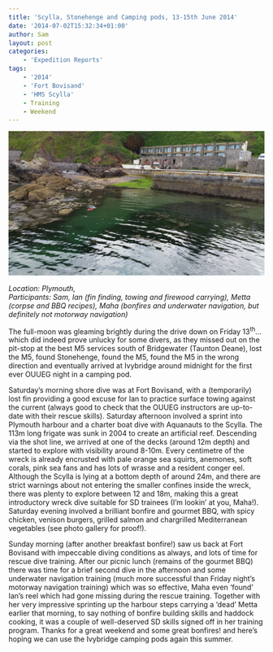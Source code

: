 ```yaml
---
title: 'Scylla, Stonehenge and Camping pods, 13-15th June 2014'
date: '2014-07-02T15:32:34+01:00'
author: Sam
layout: post
categories:
    - 'Expedition Reports'
tags:
    - '2014'
    - 'Fort Bovisand'
    - 'HMS Scylla'
    - Training
    - Weekend
---
```


![](/assets/images/14488112475_f3b24da62f_k.jpg)

*Location: Plymouth,*   
*Participants: Sam, Ian (fin finding, towing and firewood carrying), Metta (corpse and BBQ recipes), Maha (bonfires and underwater navigation, but definitely not motorway navigation)*

The full-moon was gleaming brightly during the drive down on Friday 13<sup>th</sup>… which did indeed prove unlucky for some divers, as they missed out on the pit-stop at the best M5 services south of Bridgewater (Taunton Deane), lost the M5, found Stonehenge, found the M5, found the M5 in the wrong direction and eventually arrived at Ivybridge around midnight for the first ever OUUEG night in a camping pod.

Saturday’s morning shore dive was at Fort Bovisand, with a (temporarily) lost fin providing a good excuse for Ian to practice surface towing against the current (always good to check that the OUUEG instructors are up-to-date with their rescue skills). Saturday afternoon involved a sprint into Plymouth harbour and a charter boat dive with Aquanauts to the Scylla. The 113m long frigate was sunk in 2004 to create an artificial reef. Descending via the shot line, we arrived at one of the decks (around 12m depth) and started to explore with visibility around 8-10m. Every centimetre of the wreck is already encrusted with pale orange sea squirts, anemones, soft corals, pink sea fans and has lots of wrasse and a resident conger eel. Although the Scylla is lying at a bottom depth of around 24m, and there are strict warnings about not entering the smaller confines inside the wreck, there was plenty to explore between 12 and 18m, making this a great introductory wreck dive suitable for SD trainees (I’m lookin’ at you, Maha!). Saturday evening involved a brilliant bonfire and gourmet BBQ, with spicy chicken, venison burgers, grilled salmon and chargrilled Mediterranean vegetables (see photo gallery for proof!).

Sunday morning (after another breakfast bonfire!) saw us back at Fort Bovisand with impeccable diving conditions as always, and lots of time for rescue dive training. After our picnic lunch (remains of the gourmet BBQ) there was time for a brief second dive in the afternoon and some underwater navigation training (much more successful than Friday night’s motorway navigation training) which was so effective, Maha even ‘found’ Ian’s reel which had gone missing during the rescue training. Together with her very impressive sprinting up the harbour steps carrying a ‘dead’ Metta earlier that morning, to say nothing of bonfire building skills and haddock cooking, it was a couple of well-deserved SD skills signed off in her training program. Thanks for a great weekend and some great bonfires! and here’s hoping we can use the Ivybridge camping pods again this summer.
